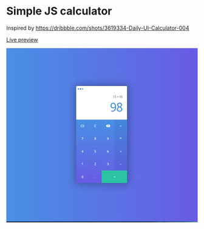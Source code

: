 # Simple JS calculator

Inspired by https://dribbble.com/shots/3619334-Daily-UI-Calculator-004

[Live preview](https://fabran99.github.io/Simple-JS-Calculator/)

![App Screenshot](/screenshots/screenshot1.PNG)
